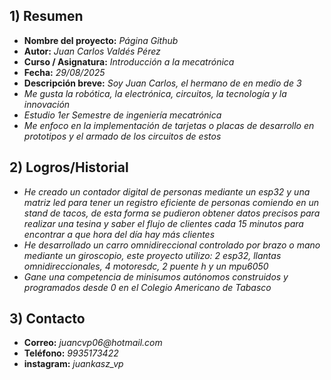 ## 1) Resumen

- **Nombre del proyecto:** _Página Github_  
- **Autor:** _Juan Carlos Valdés Pérez_  
- **Curso / Asignatura:** _Introducción a la mecatrónica_  
- **Fecha:** _29/08/2025_  
- **Descripción breve:** _Soy Juan Carlos, el hermano de en medio de 3_
- _Me gusta la robótica, la electrónica, circuitos, la tecnología y la innovación_
- _Estudio 1er Semestre de ingeniería mecatrónica_
- _Me enfoco en la implementación de tarjetas o placas de desarrollo en prototipos y el armado de los circuitos de estos_

## 2) Logros/Historial
- _He creado un contador digital de personas mediante un esp32 y una matriz led para tener un registro eficiente de personas comiendo en un stand de tacos, de esta forma se pudieron obtener datos precisos para realizar una tesina y saber el flujo de clientes cada 15 minutos para encontrar a que hora del día hay más clientes_
- _He desarrollado un carro omnidireccional controlado por brazo o mano mediante un giroscopio, este proyecto utilizo: 2 esp32, llantas omnidireccionales, 4 motoresdc, 2 puente h y un mpu6050_
- _Gane una competencia de minisumos autónomos construidos y programados desde 0 en el Colegio Americano de Tabasco_

## 3) Contacto

- **Correo:** _juancvp06@hotmail.com_  
- **Teléfono:** _9935173422_  
- **instagram:** _juankasz_vp_  
